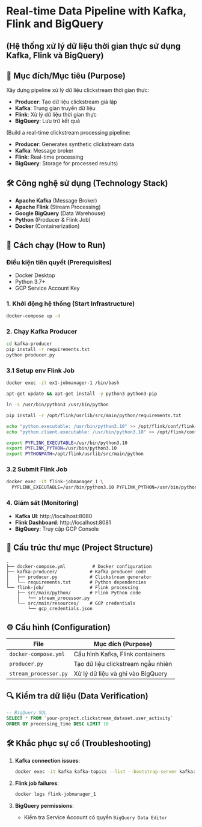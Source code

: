 # Real-time Data Pipeline with Kafka, Flink and BigQuery
## (Hệ thống xử lý dữ liệu thời gian thực sử dụng Kafka, Flink và BigQuery)

## 📌 Mục đích/Mục tiêu (Purpose)
Xây dựng pipeline xử lý dữ liệu clickstream thời gian thực:
- **Producer**: Tạo dữ liệu clickstream giả lập
- **Kafka**: Trung gian truyền dữ liệu
- **Flink**: Xử lý dữ liệu thời gian thực
- **BigQuery**: Lưu trữ kết quả

(Build a real-time clickstream processing pipeline:
- **Producer**: Generates synthetic clickstream data
- **Kafka**: Message broker
- **Flink**: Real-time processing
- **BigQuery**: Storage for processed results)

## 🛠 Công nghệ sử dụng (Technology Stack)
- **Apache Kafka** (Message Broker)
- **Apache Flink** (Stream Processing)
- **Google BigQuery** (Data Warehouse)
- **Python** (Producer & Flink Job)
- **Docker** (Containerization)

## 🚀 Cách chạy (How to Run)

### Điều kiện tiên quyết (Prerequisites)
- Docker Desktop
- Python 3.7+
- GCP Service Account Key


### 1. Khởi động hệ thống (Start Infrastructure)
```bash
docker-compose up -d
```

### 2. Chạy Kafka Producer
```bash
cd kafka-producer
pip install -r requirements.txt
python producer.py
```

### 3.1 Setup env Flink Job
```bash
docker exec -it ex1-jobmanager-1 /bin/bash

apt-get update && apt-get install -y python3 python3-pip

ln -s /usr/bin/python3 /usr/bin/python

pip install -r /opt/flink/usrlib/src/main/python/requirements.txt

echo "python.executable: /usr/bin/python3.10" >> /opt/flink/conf/flink-conf.yaml
echo "python.client.executable: /usr/bin/python3.10" >> /opt/flink/conf/flink-conf.yaml

export PYFLINK_EXECUTABLE=/usr/bin/python3.10
export PYFLINK_PYTHON=/usr/bin/python3.10
export PYTHONPATH=/opt/flink/usrlib/src/main/python
```

### 3.2 Submit Flink Job
```bash
docker exec -it flink-jobmanager_1 \
  PYFLINK_EXECUTABLE=/usr/bin/python3.10 PYFLINK_PYTHON=/usr/bin/python3.10 flink run -py stream-process.py -pyexec /usr/bin/python3.10 -pyfs /opt/flink/usrlib/src/main/python
```

### 4. Giám sát (Monitoring)
- **Kafka UI**: http://localhost:8080
- **Flink Dashboard**: http://localhost:8081
- **BigQuery**: Truy cập GCP Console

## 📂 Cấu trúc thư mục (Project Structure)
```
.
├── docker-compose.yml          # Docker configuration
├── kafka-producer/            # Kafka producer code
│   ├── producer.py            # Clickstream generator
│   └── requirements.txt       # Python dependencies
└── flink-job/                 # Flink processing
    ├── src/main/python/       # Flink Python code
    │   └── stream_processor.py 
    └── src/main/resources/    # GCP credentials
        └── gcp_credentials.json
```

## ⚙ Cấu hình (Configuration)
| File | Mục đích (Purpose) |
|------|-------------------|
| `docker-compose.yml` | Cấu hình Kafka, Flink containers |
| `producer.py` | Tạo dữ liệu clickstream ngẫu nhiên |
| `stream_processor.py` | Xử lý dữ liệu và ghi vào BigQuery |

## 🔍 Kiểm tra dữ liệu (Data Verification)
```sql
-- BigQuery SQL
SELECT * FROM `your-project.clickstream_dataset.user_activity` 
ORDER BY processing_time DESC LIMIT 10
```

## 🛠 Khắc phục sự cố (Troubleshooting)
1. **Kafka connection issues**:
   ```bash
   docker exec -it kafka kafka-topics --list --bootstrap-server kafka:29092
   ```

2. **Flink job failures**:
   ```bash
   docker logs flink-jobmanager_1
   ```

3. **BigQuery permissions**:
   - Kiểm tra Service Account có quyền `BigQuery Data Editor`



